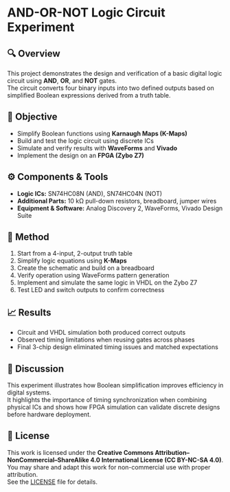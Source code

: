 # AND-OR-NOT Logic Circuit Experiment

## 🔍 Overview
This project demonstrates the design and verification of a basic digital logic circuit using **AND**, **OR**, and **NOT** gates.  
The circuit converts four binary inputs into two defined outputs based on simplified Boolean expressions derived from a truth table.

## 🎯 Objective
- Simplify Boolean functions using **Karnaugh Maps (K-Maps)**
- Build and test the logic circuit using discrete ICs
- Simulate and verify results with **WaveForms** and **Vivado**
- Implement the design on an **FPGA (Zybo Z7)**

## ⚙️ Components & Tools
- **Logic ICs:** SN74HC08N (AND), SN74HC04N (NOT)
- **Additional Parts:** 10 kΩ pull-down resistors, breadboard, jumper wires
- **Equipment & Software:** Analog Discovery 2, WaveForms, Vivado Design Suite

## 🧩 Method
1. Start from a 4-input, 2-output truth table  
2. Simplify logic equations using **K-Maps**  
3. Create the schematic and build on a breadboard  
4. Verify operation using WaveForms pattern generation  
5. Implement and simulate the same logic in VHDL on the Zybo Z7  
6. Test LED and switch outputs to confirm correctness

## 📈 Results
- Circuit and VHDL simulation both produced correct outputs  
- Observed timing limitations when reusing gates across phases  
- Final 3-chip design eliminated timing issues and matched expectations

## 💬 Discussion
This experiment illustrates how Boolean simplification improves efficiency in digital systems.  
It highlights the importance of timing synchronization when combining physical ICs and shows how FPGA simulation can validate discrete designs before hardware deployment.

## 📄 License
This work is licensed under the **Creative Commons Attribution–NonCommercial–ShareAlike 4.0 International License (CC BY-NC-SA 4.0)**.  
You may share and adapt this work for non-commercial use with proper attribution.  
See the [LICENSE](./LICENSE) file for details.
